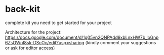 # back-kit
complete kit you need to get started for your project

Architecture for the project:
https://docs.google.com/document/d/1g05vn2QNPAdd9xbLnxHW7b_bGnp6ZsOWnI8sk-DScOc/edit?usp=sharing
(kindly comment your suggestions or ask for editor access)
